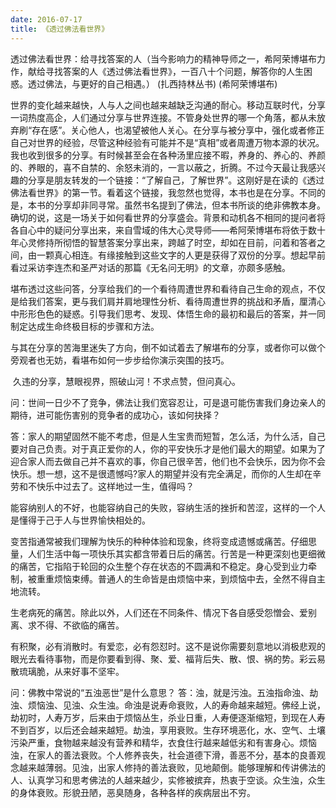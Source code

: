 ```yaml
---
date: 2016-07-17
title: 《透过佛法看世界》
---
```


 

透过佛法看世界：给寻找答案的人（当今影响力的精神导师之一，希阿荣博堪布力作，献给寻找答案的人《透过佛法看世界》，一百八十个问题，解答你的人生困惑。透过佛法，与更好的自己相遇。） (扎西持林丛书) (希阿荣博堪布)

 

 世界的变化越来越快，人与人之间也越来越缺乏沟通的耐心。移动互联时代，分享一词热度高企，人们通过分享与世界连接。不管身处世界的哪一个角落，都从未放弃刷“存在感”。关心他人，也渴望被他人关心。在分享与被分享中，强化或者修正自己对世界的经验，尽管这种经验有可能并不是“真相”或者周遭万物本源的状况。我也收到很多的分享。有时候甚至会在各种汤里应接不暇，养身的、养心的、养颜的、养眼的，喜不自禁的、余怒未消的，一言以蔽之，折腾。不过今天最让我感兴趣的分享是朋友转发的一个链接：“了解自己，了解世界”。这刚好是在读的《透过佛法看世界》的第一节。看着这个链接，我忽然也觉得，本书也是在分享。不同的是，本书的分享却非同寻常。虽然书名提到了佛法，但本书所谈的绝非佛教本身。确切的说，这是一场关于如何看世界的分享盛会。背景和动机各不相同的提问者将各自心中的疑问分享出来，来自雪域的伟大心灵导师——希阿荣博堪布将依于数十年心灵修持所彻悟的智慧答案分享出来，跨越了时空，却如在目前，问着和答者之间，由一颗真心相连。有缘接触到这些文字的人更是获得了双份的分享。想起早前看过采访李连杰和圣严对话的那篇《无名问无明》的文章，亦颇多感触。

​         堪布透过这些问答，分享给我们的一个看待周遭世界和看待自己生命的观点，不仅是给我们答案，更与我们肩并肩地理性分析、看待周遭世界的挑战和矛盾，厘清心中形形色色的疑惑。引导我们思考、发现、体悟生命的最初和最后的答案，并一同制定达成生命终极目标的步骤和方法。

​          与其在分享的苦海里迷失了方向，倒不如试着去了解堪布的分享，或者你可以做个旁观者也无妨，看堪布如何一步步给你演示突围的技巧。

​          久违的分享，慧眼视界，照破山河！不求点赞，但问真心。

 

问：世间一日少不了竞争，佛法让我们宽容忍让，可是退可能伤害我们身边亲人的期待，进可能伤害别的竞争者的成功心，该如何抉择？

答：家人的期望固然不能不考虑，但是人生宝贵而短暂，怎么活，为什么活，自己要对自己负责。对于真正爱你的人，你的平安快乐才是他们最大的期望。如果为了迎合家人而去做自己并不喜欢的事，你自己很辛苦，他们也不会快乐，因为你不会快乐。想一想，这不是很遗憾吗?家人的期望并没有完全满足，而你的人生却在辛劳和不快乐中过去了。这样地过一生，值得吗？

 

能容纳别人的不好，也能容纳自己的失败，容纳生活的挫折和苦涩，这样的一个人是懂得于己于人与世界愉快相处的。

 

变苦指通常被我们理解为快乐的种种体验和现象，终将变成遗憾或痛苦。仔细思量，人们生活中每一项快乐其实都含带着日后的痛苦。行苦是一种更深刻也更细微的痛苦，它指陷于轮回的众生整个存在状态的不圆满和不稳定。身心受到业力牵制，被重重烦恼束缚。普通人的生命皆是由烦恼中来，到烦恼中去，全然不得自主地流转。

 

 

生老病死的痛苦。除此以外，人们还在不同条件、情况下各自感受怨憎会、爱别离、求不得、不欲临的痛苦。

 

 

有积聚，必有消散时。有爱恋，必有怨怼时。这不是说你需要刻意地以消极悲观的眼光去看待事物，而是你要看到得、聚、爱、福背后失、散、恨、祸的势。彩云易散琉璃脆，从来好事不坚牢。

 

 

问：佛教中常说的“五浊恶世”是什么意思？ 答：浊，就是污浊。五浊指命浊、劫浊、烦恼浊、见浊、众生浊。命浊是说寿命衰败，人的寿命越来越短。佛经上说，劫初时，人寿万岁，后来由于烦恼丛生，杀业日重，人寿便逐渐缩短，到现在人寿不到百岁，以后还会越来越短。劫浊，享用衰败。生存环境恶化，水、空气、土壤污染严重，食物越来越没有营养和精华，衣食住行越来越低劣和有害身心。烦恼浊，在家人的善法衰败。个人修养丧失，社会道德下滑，善恶不分，基本的良善观念越来越薄弱。见浊，出家人修持的善法衰败，见地颠倒。能够理解和传讲佛法的人、认真学习和思考佛法的人越来越少，实修被摈弃，热衷于空谈。众生浊，众生的身体衰败。形貌丑陋，恶臭随身，各种各样的疾病层出不穷。

 


















